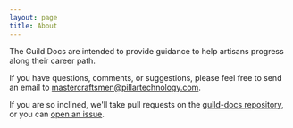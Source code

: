 ```yaml
---
layout: page
title: About
---
```


The Guild Docs are intended to provide guidance to help artisans progress along their career path.

If you have questions, comments, or suggestions, please feel free to send an email to <mastercraftsmen@pillartechnology.com>.

If you are so inclined, we'll take pull requests on the [guild-docs repository](https://github.com/PillarTechnology/guild-docs), or you can [open an issue](https://github.com/PillarTechnology/guild-docs/issues).
